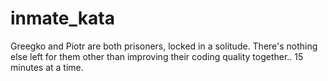 # inmate_kata
Greegko and Piotr are both prisoners, locked in a solitude. There's nothing else left for them other than improving their coding quality together.. 15 minutes at a time.
